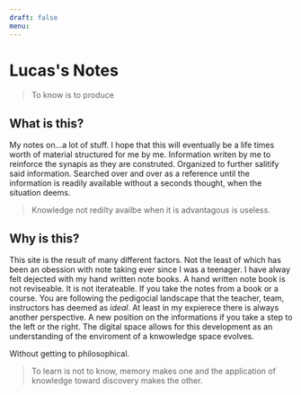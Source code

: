 ```yaml
---
draft: false
menu:
---
```


# Lucas's Notes

> To know is to produce

## What is this?

My notes on...a lot of stuff. I hope that this will eventually be a life times worth of material structured for me by me. Information writen by me to reinforce the synapis as they are construted. Organized to further salitify said information. Searched over and over as a reference until the information is readily available without a seconds thought, when the situation deems.

> Knowledge not redilty availbe when it is advantagous is useless.

## Why is this?

This site is the result of many different factors. Not the least of which has been an obession with note taking ever since I was a teenager. I have alway felt dejected with my hand written note books. A hand written note book is not reviseable. It is not iterateable. If you take the notes from a book or a course. You are following the pedigocial landscape that the teacher, team, instructors has deemed as _ideal_. At least in my expierece there is always another perspective. A new position on the informations if you take a step to the left or the right. The digital space allows for this development as an understanding of the enviroment of a knwowledge space evolves.

 Without getting to philosophical.

> To learn is not to know, memory makes one and the application of knowledge toward discovery makes the other.
